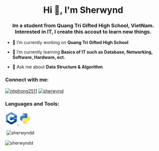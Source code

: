 <h1 align="center">Hi 👋, I'm Sherwynd</h1>
<h3 align="center">Im a student from Quang Tri Gifted High School, VietNam. Interested in IT, I create this accout to learn new things.</h3>

- 🔭 I’m currently working on **Quang Tri Gifted High School**

- 🌱 I’m currently learning **Basics of IT such as Database, Networking, Software, Hardware, ect.**

- 💬 Ask me about **Data Structure & Algorithm**

<h3 align="left">Connect with me:</h3>
<p align="left">
<a href="https://fb.com/nhphong2511" target="blank"><img align="center" src="https://raw.githubusercontent.com/rahuldkjain/github-profile-readme-generator/master/src/images/icons/Social/facebook.svg" alt="nhphong2511" height="30" width="40" /></a>
<a href="https://codeforces.com/profile/sherwynd" target="blank"><img align="center" src="https://raw.githubusercontent.com/rahuldkjain/github-profile-readme-generator/master/src/images/icons/Social/codeforces.svg" alt="sherwynd" height="30" width="40" /></a>
</p>

<h3 align="left">Languages and Tools:</h3>
<p align="left"> <a href="https://www.w3schools.com/cpp/" target="_blank" rel="noreferrer"> <img src="https://raw.githubusercontent.com/devicons/devicon/master/icons/cplusplus/cplusplus-original.svg" alt="cplusplus" width="40" height="40"/> </a> <a href="https://www.python.org" target="_blank" rel="noreferrer"> <img src="https://raw.githubusercontent.com/devicons/devicon/master/icons/python/python-original.svg" alt="python" width="40" height="40"/> </a> </p>

<p>&nbsp;<img align="center" src="https://github-readme-stats.vercel.app/api?username=sherwyndd&show_icons=true&locale=en" alt="sherwyndd" /></p>

<p><img align="center" src="https://github-readme-streak-stats.herokuapp.com/?user=sherwyndd&" alt="sherwyndd" /></p>

